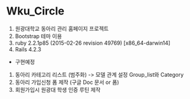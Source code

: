 # Wku_Circle

1. 원광대학교 동아리 관리 홈페이지 프로젝트
2. Bootstrap 테마 이용
3. ruby 2.2.1p85 (2015-02-26 revision 49769) [x86_64-darwin14]
4. Rails 4.2.3


* 구현예정
1. 동아리 카테고리 리스트 (범주화) -> 모델 관계 설정 Group_list와 Category
2. 동아리 가입신청 폼 제작 (구글 Doc 문서 or 폼)
3. 회원가입시 원광대 학생 인증 루틴 제작

